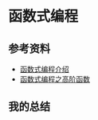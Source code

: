 # 函数式编程

## 参考资料
- [函数式编程介绍](https://juejin.cn/post/6873276859744780301)
- [函数式编程之高阶函数](https://juejin.cn/post/6892886272377880583#heading-4)

## 我的总结
